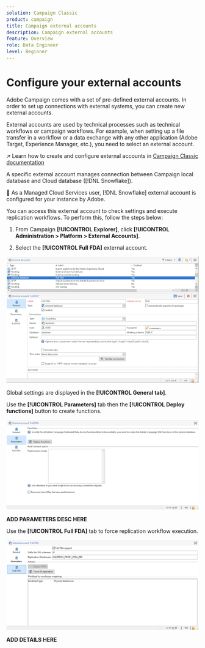 ```yaml
---
solution: Campaign Classic
product: campaign
title: Campaign external accounts
description: Campaign external accounts
feature: Overview
role: Data Engineer
level: Beginner
---
```

# Configure your external accounts

Adobe Campaign comes with a set of pre-defined external accounts. In order to set up connections with external systems, you can create new external accounts.

External accounts are used by technical processes such as technical workflows or campaign workflows. For example, when setting up a file transfer in a workflow or a data exchange with any other application (Adobe Target, Experience Manager, etc.), you need to select an external account.

:arrow_upper_right: Learn how to create and configure external accounts in [Campaign Classic documentation](https://experienceleague.adobe.com/docs/campaign-classic/using/installing-campaign-classic/accessing-external-database/external-accounts.html)

A specific external account manages connection between Campaign local database and Cloud database ([!DNL Snowflake]).

:speech_balloon: As a Managed Cloud Services user, [!DNL Snowflake] external account is configured for your instance by Adobe. 

You can access this external account to check settings and execute replication workflows. To perform this, follow the steps below:

1. From Campaign **[!UICONTROL Explorer]**, click **[!UICONTROL Administration > Platform > External Accounts]**.

1. Select the **[!UICONTROL Full FDA]** external account.

![](assets/snowflake-ext-account.png) 

Global settings are displayed in the **[!UICONTROL General tab]**.

Use the **[!UICONTROL Parameters]** tab then the **[!UICONTROL Deploy functions]** button to create functions.

![](assets/snowflake-parameters.png)

**ADD PARAMETERS DESC HERE**

Use the **[!UICONTROL Full FDA]** tab to force replication workflow execution.

![](assets/snowflake-full-fda.png)

**ADD DETAILS HERE**

